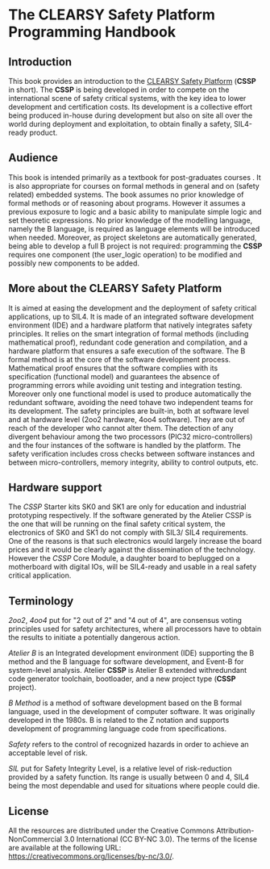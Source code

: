 # The CLEARSY Safety Platform Programming Handbook

## Introduction

This book provides an introduction to the [CLEARSY Safety Platform](https://www.clearsy.com/en/our-tools/clearsy-safety-platform/) (**CSSP** in short). The **CSSP** is being developed in order to compete  on the international scene of safety critical systems, 
with the key idea to lower development and certification costs.  Its  development is a collective effort being produced in-house 
during development but also on site all over the world during deployment  and exploitation, to obtain finally a safety, SIL4-ready 
product.

## Audience
This book is intended primarily as a textbook for post-graduates courses .  It is also appropriate for courses on formal methods 
in general and on (safety related) embedded systems.  The book assumes no prior knowledge of formal methods or of reasoning about 
programs.  However it assumes a previous exposure to logic and a basic ability to manipulate simple logic and set theoretic expressions. 
No prior knowledge of the modelling language, namely the B language, is required as language elements will be introduced when needed. 
Moreover, as project skeletons are automatically generated, being able to develop a full B project is not required: programming the 
**CSSP** requires one component (the user_logic operation) to be modified and possibly new components to be added.

## More about the CLEARSY Safety Platform

It is aimed at easing the development and the deployment of safety critical applications, up to SIL4.  It is made of an integrated 
software development environment (IDE) and  a hardware platform that natively integrates safety principles. It relies on the smart 
integration of formal methods (including mathematical proof), redundant code generation and compilation, and a hardware platform that 
ensures a safe execution of the software.
The B formal method is at the core of the software development process. Mathematical proof ensures that the software complies with its 
specification (functional model) and guarantees the absence of programming errors while avoiding unit testing and integration testing. 
Moreover only one functional model is used to produce automatically the redundant software, avoiding the need tohave two independent 
teams for its development. The safety principles are built-in, both at software level and at hardware level (2oo2 hardware, 4oo4 software). 
They are out of reach of the developer who cannot alter them. The detection of any divergent behaviour among the two processors 
(PIC32 micro-controllers) and the four instances of the software is handled by the platform. The safety verification includes cross 
checks between software instances and between micro-controllers, memory integrity, ability to control outputs, etc.

## Hardware support

The  *CSSP*  Starter  kits  SK0  and  SK1  are  only  for  education  and  industrial  prototyping respectively. If the software 
generated by the Atelier CSSP is the one that will be running on the final safety critical system, the electronics of SK0 and SK1 
do not comply with SIL3/ SIL4 requirements. One of the reasons is that such electronics would largely increase the board prices and 
it would be clearly against the dissemination of the technology. However the *CSSP* Core Module, 
a daughter board to beplugged on a motherboard with digital IOs, will be SIL4-ready and usable in a real safety critical application.


## Terminology

*2oo2*, *4oo4* put for "2 out of 2" and "4 out of 4", are consensus voting principles used for safety architectures, where all processors
have to obtain the results to initiate a potentially dangerous action.

*Atelier B* is an Integrated development environment (IDE) supporting the B method and the B language for software development, and 
Event-B for system-level analysis.  Atelier **CSSP** is Atelier B extended withredundant code generator toolchain, bootloader, and a new 
project type (**CSSP** project).

*B Method* is a method of software development based on the B formal language, used in the development of computer software. It was originally 
developed in the 1980s. B is related to the Z notation and supports development of programming language code from specifications.

*Safety* refers to the control of recognized hazards in order to achieve an acceptable level of risk.

*SIL* put for Safety Integrity Level, is a relative level of risk-reduction provided by a safety function.  Its range is usually 
between 0 and 4,  SIL4 being the most dependable and used for situations where people could die.

## License

All the resources are distributed under the Creative Commons Attribution-NonCommercial 3.0 International (CC BY-NC 3.0). The terms of the license are available at the following URL: https://creativecommons.org/licenses/by-nc/3.0/.

